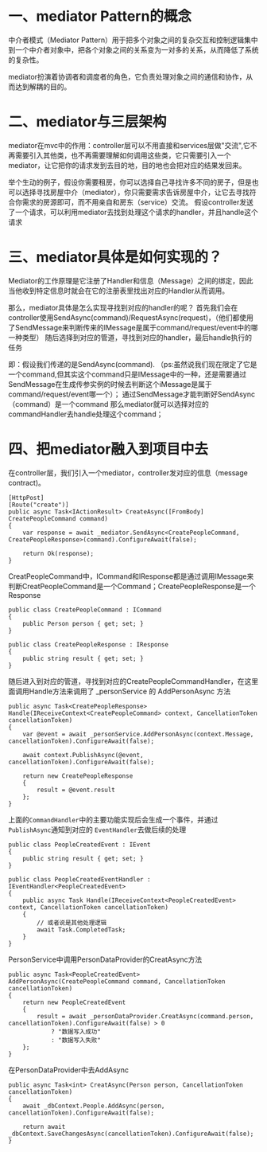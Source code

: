 # 一、mediator Pattern的概念

中介者模式（Mediator Pattern）用于把多个对象之间的复杂交互和控制逻辑集中到一个中介者对象中，把各个对象之间的关系变为一对多的关系，从而降低了系统的复杂性。

mediator扮演着协调者和调度者的角色，它负责处理对象之间的通信和协作，从而达到解耦的目的。

# 二、mediator与三层架构

mediator在mvc中的作用：controller层可以不用直接和services层做"交流",它不再需要引入其他类，也不再需要理解如何调用这些类，它只需要引入一个mediator，让它把你的请求发到去目的地，目的地也会把对应的结果发回来。

举个生动的例子，假设你需要租房，你可以选择自己寻找许多不同的房子，但是也可以选择寻找房屋中介（mediator），你只需要需求告诉房屋中介，让它去寻找符合你需求的房源即可，而不用亲自和房东（service）交流。
假设controller发送了一个请求，可以利用mediator去找到处理这个请求的handler，并且handle这个请求

# 三、mediator具体是如何实现的？

Mediator的工作原理是它注册了Handler和信息（Message）之间的绑定，因此当他收到特定信息时就会在它的注册表里找出对应的Handler从而调用。

那么，mediator具体是怎么实现寻找到对应的handler的呢？
首先我们会在controller使用SendAsync(command)/RequestAsync(request)，（他们都使用了SendMessage来判断传来的IMessage是属于command/request/event中的哪一种类型）
随后选择到对应的管道，寻找到对应的handler，最后handle执行的任务

即：假设我们传递的是SendAsync(command). （ps:虽然说我们现在限定了它是一个command,但其实这个command只是IMessage中的一种，还是需要通过SendMessage在生成传参实例的时候去判断这个iMessage是属于command/request/event哪一个）；
通过SendMessage才能判断好SendAsync（command）是一个command
那么mediator就可以选择对应的commandHandler去handle处理这个command；

# 四、把mediator融入到项目中去

在controller层，我们引入一个mediator，controller发对应的信息（message contract)。

```
[HttpPost]
[Route("create")]
public async Task<IActionResult> CreateAsync([FromBody] CreatePeopleCommand command)
{
    var response = await _mediator.SendAsync<CreatePeopleCommand, CreatePeopleResponse>(command).ConfigureAwait(false);
            
    return Ok(response);
}
```

CreatPeopleCommand中，ICommand和IResponse都是通过调用IMessage来判断CreatPeopleCommand是一个Command；CreatePeopleResponse是一个Response

```
public class CreatePeopleCommand : ICommand
{
    public Person person { get; set; }
}

public class CreatePeopleResponse : IResponse
{
    public string result { get; set; }
}
```

随后进入到对应的管道，寻找到对应的CreatePeopleCommandHandler，在这里面调用Handle方法来调用了 _personService 的 AddPersonAsync 方法

```
public async Task<CreatePeopleResponse> Handle(IReceiveContext<CreatePeopleCommand> context, CancellationToken cancellationToken)
{
    var @event = await _personService.AddPersonAsync(context.Message, cancellationToken).ConfigureAwait(false);
    
    await context.PublishAsync(@event, cancellationToken).ConfigureAwait(false);

    return new CreatePeopleResponse
    {
        result = @event.result
    };
}
```

上面的`CommandHandler`中的主要功能实现后会生成一个事件，并通过`PublishAsync`通知到对应的 `EventHandler`去做后续的处理

```
public class PeopleCreatedEvent : IEvent
{
    public string result { get; set; }
}
```

```
public class PeopleCreatedEventHandler : IEventHandler<PeopleCreatedEvent>
{
    public async Task Handle(IReceiveContext<PeopleCreatedEvent> context, CancellationToken cancellationToken)
    {
        // 或者说是其他处理逻辑
        await Task.CompletedTask;
    }
}
```

PersonService中调用PersonDataProvider的CreatAsync方法

```
public async Task<PeopleCreatedEvent> AddPersonAsync(CreatePeopleCommand command, CancellationToken cancellationToken)
{
    return new PeopleCreatedEvent
    {
        result = await _personDataProvider.CreatAsync(command.person, cancellationToken).ConfigureAwait(false) > 0
            ? "数据写入成功"
            : "数据写入失败"
    };
}
```

在PersonDataProvider中去AddAsync

```
public async Task<int> CreatAsync(Person person, CancellationToken cancellationToken)
{
    await _dbContext.People.AddAsync(person, cancellationToken).ConfigureAwait(false);

    return await _dbContext.SaveChangesAsync(cancellationToken).ConfigureAwait(false);
}
```
